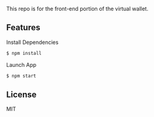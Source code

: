 This repo is for the front-end portion of the virtual wallet. 

## Features

Install Dependencies

```bash
$ npm install
```

Launch App 

```bash
$ npm start
```

## License

MIT
